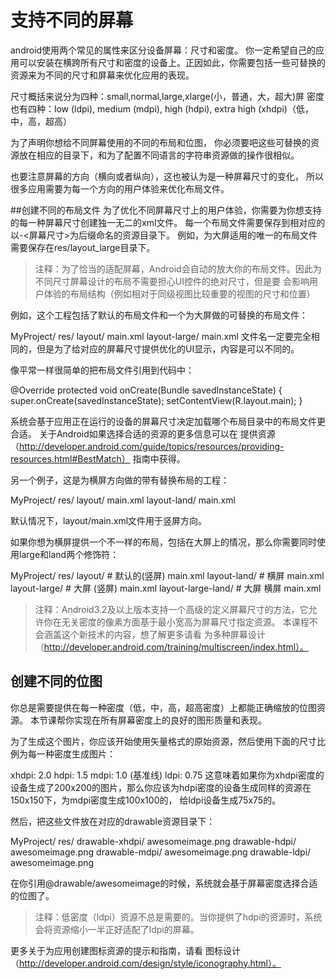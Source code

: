 # 支持不同的屏幕
android使用两个常见的属性来区分设备屏幕：尺寸和密度。
你一定希望自己的应用可以安装在横跨所有尺寸和密度的设备上。正因如此，你需要包括一些可替换的资源来为不同的尺寸和屏幕来优化应用的表现。

尺寸概括来说分为四种：small,normal,large,xlarge(小，普通，大，超大)屏
密度也有四种：low (ldpi), medium (mdpi), high (hdpi), extra high (xhdpi)（低，中，高，超高）

为了声明你想给不同屏幕使用的不同的布局和位图，
你必须要吧这些可替换的资源放在相应的目录下，和为了配置不同语言的字符串资源做的操作很相似。

也要注意屏幕的方向（横向或者纵向），这也被认为是一种屏幕尺寸的变化，
所以很多应用需要为每一个方向的用户体验来优化布局文件。

##创建不同的布局文件
为了优化不同屏幕尺寸上的用户体验，你需要为你想支持的每一种屏幕尺寸创建独一无二的xml文件。
每一个布局文件需要保存到相对应的以-<屏幕尺寸>为后缀命名的资源目录下。
例如，为大屏适用的唯一的布局文件需要保存在res/layout_large目录下。

>注释：为了恰当的适配屏幕，Android会自动的放大你的布局文件。因此为不同尺寸屏幕设计的布局不需要担心UI控件的绝对尺寸，但是要
会影响用户体验的布局结构（例如相对于同级视图比较重要的视图的尺寸和位置）

例如，这个工程包括了默认的布局文件和一个为大屏做的可替换的布局文件：

MyProject/
    res/
        layout/
            main.xml
        layout-large/
            main.xml
文件名一定要完全相同的，但是为了给对应的屏幕尺寸提供优化的UI显示，内容是可以不同的。

像平常一样很简单的把布局文件引用到代码中：

@Override
 protected void onCreate(Bundle savedInstanceState) {
     super.onCreate(savedInstanceState);
     setContentView(R.layout.main);
}

系统会基于应用正在运行的设备的屏幕尺寸决定加载哪个布局目录中的布局文件更合适。
关于Android如果选择合适的资源的更多信息可以在 提供资源（http://developer.android.com/guide/topics/resources/providing-resources.html#BestMatch） 指南中获得。

另一个例子，这是为横屏方向做的带有替换布局的工程：

MyProject/
    res/
        layout/
            main.xml
        layout-land/
            main.xml

默认情况下，layout/main.xml文件用于竖屏方向。

如果你想为横屏提供一个不一样的布局，包括在大屏上的情况，那么你需要同时使用large和land两个修饰符：

MyProject/
    res/
        layout/              # 默认的(竖屏)
            main.xml
        layout-land/         # 横屏
            main.xml
        layout-large/        # 大屏 (竖屏)
            main.xml
        layout-large-land/   # 大屏 横屏
            main.xml
>注释：Android3.2及以上版本支持一个高级的定义屏幕尺寸的方法，它允许你在无关密度的像素方面基于最小宽高为屏幕尺寸指定资源。
本课程不会涵盖这个新技术的内容，想了解更多请看 为多种屏幕设计 （http://developer.android.com/training/multiscreen/index.html）。

## 创建不同的位图
你总是需要提供在每一种密度（低，中，高，超高密度）上都能正确缩放的位图资源。
本节课帮你实现在所有屏幕密度上的良好的图形质量和表现。

为了生成这个图片，你应该开始使用矢量格式的原始资源，然后使用下面的尺寸比例为每一种密度生成图片：

xhdpi: 2.0
hdpi: 1.5
mdpi: 1.0 (基准线)
ldpi: 0.75
这意味着如果你为xhdpi密度的设备生成了200x200的图片，那么你应该为hdpi密度的设备生成同样的资源在150x150下，为mdpi密度生成100x100的，
给ldpi设备生成75x75的。

然后，把这些文件放在对应的drawable资源目录下：

MyProject/
    res/
        drawable-xhdpi/
            awesomeimage.png
        drawable-hdpi/
            awesomeimage.png
        drawable-mdpi/
            awesomeimage.png
        drawable-ldpi/
            awesomeimage.png

在你引用@drawable/awesomeimage的时候，系统就会基于屏幕密度选择合适的位图了。
>注释：低密度（ldpi）资源不总是需要的。当你提供了hdpi的资源时，系统会将资源缩小一半正好适配了ldpi的屏幕。

更多关于为应用创建图标资源的提示和指南，请看 图标设计（http://developer.android.com/design/style/iconography.html）。

